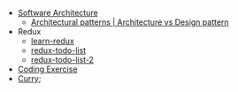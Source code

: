 * [Software Architecture](/Software-Architecture)
  * [Architectural patterns | Architecture vs Design pattern](/Software-Architecture/Architectural-Patterns-Intro.md)
* Redux
  * [learn-redux](/learn-redux)
  * [redux-todo-list](/redux-todo-list)
  * [redux-todo-list-2](/redux-todo-list-2)
* [Coding Exercise](/coding-exercise)
* [Curry](/curry.js);



